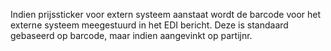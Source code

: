 Indien prijssticker voor extern systeem aanstaat wordt de barcode voor het externe systeem meegestuurd in het EDI bericht. Deze is standaard gebaseerd op barcode, maar indien aangevinkt op partijnr.